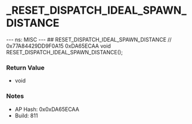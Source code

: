 # _RESET_DISPATCH_IDEAL_SPAWN_DISTANCE

--- ns: MISC --- ## RESET_DISPATCH_IDEAL_SPAWN_DISTANCE  // 0x77A84429DD9F0A15 0xDA65ECAA void RESET_DISPATCH_IDEAL_SPAWN_DISTANCE();

### Return Value
* void

### Notes
* AP Hash: 0x0xDA65ECAA
* Build: 811


